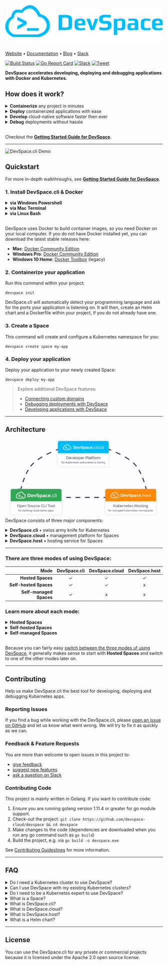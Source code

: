 [![DevSpace Logo](docs/website/static/img/github-readme-header.svg)](https://devspace.cloud/)
---

[Website](https://devspace.cloud/) • 
[Documentation](https://devspace.cloud/docs) • 
[Blog](https://devspace.cloud/blog) • 
[Slack](https://devspace.cloud/slack)

[![Build Status](https://travis-ci.org/devspace-cloud/devspace.svg?branch=master)](https://travis-ci.org/devspace-cloud/devspace)
[![Go Report Card](https://goreportcard.com/badge/github.com/devspace-cloud/devspace)](https://goreportcard.com/report/github.com/devspace-cloud/devspace)
[![Slack](https://devspace.cloud/slack/badge.svg)](http://devspace.cloud/slack)
[![Tweet](https://img.shields.io/twitter/url/http/shields.io.svg?style=social)](https://twitter.com/home?status=Just%20found%20out%20about%20%23DevSpace.cli%3A%20https%3A//github.com/devspace-cloud/devspace%0A%0AIt%20lets%20you%20build%20cloud%20native%20software%20directly%20on%20top%20of%20%23Kubernetes%20and%20%23Docker%0A%23CloudNative%20%23k8s)


**DevSpace accelerates developing, deploying and debugging applications with Docker and Kubernetes.**

## How does it work?

<Details>
<Summary><b>Containerize</b> any project in minutes</Summary>

### Initialize your project
```
devspace init
```
> DevSpace uses smart defaults for many programming languages and frameworks to:
> - Automatically create a Dockerfile for your app (if you don't have one, yet)
> - Add a highly customizable Helm chart to your project

Customize Dockerfile and Kubernetes deployment
- [Add packages (e.g. databases)](#)
- [Configure persistent volumes](#)
- [Set environment variables](#)
- [Enable auto-scaling](#)

---

</Details>

<Details>
<Summary><b>Deploy</b> containerized applications with ease</Summary>

### 1. Create a Space
```
devspace create space my-app
```
> Spaces are smart Kubernetes namespaces with:
> - Automatic allocation of a subdomain for each Space
> - Automatic RBAC configuration for better isolation of users
> - Resource auto-scaling within the configured limits
> - and much more...
> 
> [Learn more about Spaces.](#)

### 2. Deploy your application
```
devspace deploy my-app
```
> 1. Builds, tags and pushes your Docker images
> 2. Deploys your project to your Space

**Access your application on: *my-app.devspace.host***

Learn how to:
- [Connect custom domains](#)
- [Monitor and debug deployed applications](#)
- [Scale deployed applications with DevSpace](#)
- [Integrate DevSpace in your CI/CD pipeline](#)

---

</Details>

<Details>
<Summary><b>Develop</b> cloud-native software faster then ever</Summary>

### Develop in a production-like environment
```
devspace use space my-app-development
devspace dev
```
**With DevSpace, you can build and test your application directly inside Kubernetes.** Thanks to our real-time code sync, you can even use hot reloading tools (e.g. nodemon) to refresh your running application without having to waste time on re-building and re-deploying your application every time you change your code. With DevSpace, your containers are updated in real-time without any delay.

Learn more about development with DevSpace:
- [Real-time code synchronization for hot reloading](#)
- [Automatic port forwarding for access via localhost](#)
- [Terminal proxy for running commands in your containers](#)

---

</Details>

<Details>
<Summary><b>Debug</b> deployments without hassle</Summary>

### Speed up finding and solving issues
```
devspace analyze
```
**DevSpace automatically analyzes your deployments**, identifies potential issues and helps you resolve them:
- Identify reasons for image pull failure
- View log snapshots of crashed containers
- Debug networking issues (e.g. misconfigured services)

Learn more about development with DevSpace:
- [Automate issue detection with DevSpace](#)
- [Stream container logs with DevSpace](#)
- [Use the debugger of your IDE with DevSpace](#)
- [Start terminal sessions for debugging](#)

</Details>

<br>

Checkout the **[Getting Started Guide for DevSpace](#).**

---

![DevSpace.cli Demo](https://github.com/devspace-cloud/devspace/raw/master/docs/website/static/img/devspace-cli-demo-readme.gif)

## Quickstart
For more in-depth walkthroughs, see **[Getting Started Guide for DevSpace](#).**

### 1. Install DevSpace.cli & Docker

<Details>
<Summary><b>via Windows Powershell</b></Summary>

```
[System.Net.ServicePointManager]::SecurityProtocol = [System.Net.SecurityProtocolType]'Tls,Tls11,Tls12'
md -Force "$Env:Programfiles\devspace"
wget -UseBasicParsing ((Invoke-WebRequest -URI "https://api.github.com/repos/covexo/devspace/releases/latest" -UseBasicParsing).Content -replace ".*`"(https://github.com[^`"]*devspace-windows-amd64.exe)`".*","`$1") -o $Env:Programfiles\devspace\devspace.exe
& "$Env:Programfiles\devspace\devspace.exe" "install"
```

</Details>

<Details>
<Summary><b>via Mac Terminal</b></Summary>

```
curl -s -H "Accept: application/json" "https://api.github.com/repos/covexo/devspace/releases/latest" | sed -nE 's!.*"(https://github.com[^"]*devspace-darwin-amd64)".*!\1!p' | xargs -n 1 curl -L -o devspace && chmod +x devspace
sudo mv devspace /usr/local/bin
```

</Details>

<Details>
<Summary><b>via Linux Bash</b></Summary>

```
curl -s -H "Accept: application/json" "https://api.github.com/repos/covexo/devspace/releases/latest" | sed -nE 's!.*"(https://github.com[^"]*devspace-linux-amd64)".*!\1!p' | xargs -n 1 curl -L -o devspace && chmod +x devspace
sudo mv devspace /usr/local/bin
```

</Details>

<br>

DevSpace uses Docker to build container images, so you need Docker on your local computer. If you do not have Docker installed yet, you can download the latest stable releases here:
- **Mac**: [Docker Community Edition](https://download.docker.com/mac/stable/Docker.dmg)
- **Windows Pro**: [Docker Community Edition](https://download.docker.com/win/stable/Docker%20for%20Windows%20Installer.exe)
- **Windows 10 Home**: [Docker Toolbox](https://download.docker.com/win/stable/DockerToolbox.exe) (legacy)

### 2. Containerize your application
Run this command within your project:
```
devspace init
```
DevSpace.cli will automatically detect your programming language and ask for the ports your application is listening on. It will then, create an Helm chart and a Dockerfile within your project, if you do not already have one.

### 3. Create a Space
This command will create and configure a Kubernetes namespace for you:
```
devspace create space my-app
```

### 4. Deploy your application
Deploy your application to your newly created Space:
```
devspace deploy my-app
```

> Explore additional DevSpace features:
> - [Connecting custom domains](#)
> - [Debugging deployments with DevSpace](#)
> - [Developing applications with DevSpace](#)

---


## Architecture
[![DevSpace Architecture](docs/website/static/img/github-readme-architecture.gif)](#)
DevSpace consists of three major components:

<Details>
<Summary><b>DevSpace.cli</b> • swiss army knife for Kubernetes</Summary>

DevSpace.cli is an open-source command-line tool that provides everything you need to develop, deploy and debug applications with Docker and Kubernetes.

> You can either use DevSpace.cli as standalone solution for your self-managed Kubernetes namespaces or in combination with DevSpace.cloud.

</Details>

<Details>
<Summary><b>DevSpace.cloud</b> • management platform for Spaces</Summary>

DevSpace.cloud is a developer platform for Kubernetes that lets you create and manage Spaces via DevSpace.cli or GUI. 

> The Spaces you create with DevSpace.cloud either run on DevSpace.host or on your own Kubernetes clusters after connecting them to the platform.

</Details>

<Details>
<Summary><b>DevSpace.host</b> • hosting service for Spaces</Summary>

DevSpace.host is a hosting service that lets you create Spaces instead of entire Kubernetes clusters. Because you only pay for the resources used for creating your containers, it is much cheaper than having to pay for an entire Kubernetes cluster, especially for small and medium size workloads.

> DevSpace.host is runs on top of Google Cloud, AWS and Azure clusters and is optimized for reliability and scalability.

</Details>

---

### There are three modes of using DevSpace:

| Mode | DevSpace.cli | DevSpace.cloud | DevSpace.host |
| ---: | :---: | :---: | :--: | 
| **Hosted Spaces**  | ✓  | ✓ | ✓ | 
| **Self-hosted Spaces**  | ✓  | ✓ | x | 
| **Self-managed Spaces**  | ✓  | x | x | 


### Learn more about each mode:

<Details>
<Summary><b>Hosted Spaces</b></Summary>

If you do not want to setup and maintain your own Kubernetes clusters, you can use **Hosted Spaces** on top of DevSpace.host. In this case, DevSpace.cloud will provision and fully manage your Spaces on DevSpace.host and you will be charged for the cloud resources that are needed to start your containers.

> Using **Hosted Spaces** is recommended for users that do not have extensive knowlege about server administration and/or about managing Kubernetes clusters in production.

</Details>

<Details>
<Summary><b>Self-hosted Spaces</b></Summary>

If you are experienced with managing Kubernetes clusters and you want to operate your own clusters, you can use **Self-hosted Spaces** which means that DevSpace.cloud operates and manages your Spaces on top of your own Kubernetes clusters. To get started with **Self-hosted Spaces**, you need to [connect your Kubernetes cluster to DevSpace.cloud as external cluster](#).

> Using external clusters to create **Self-hosted Spaces** is recommended for users that have large workloads and have the knowledge and personnel to maintain Kubernetes cluster in production.

</Details>

<Details>
<Summary><b>Self-managed Spaces</b></Summary>

If you are a DevOps engineer in charge of deploying applications to Kubernetes, DevSpace.cli may be able to speed up and facilitate your workflow for building Helm charts. If you are working with self-managed Kubernetes clusters and you want to create and manage namespaces yourself, you are using **Self-managed Spaces**. This is the case when you develop and test applications with minikube, for example.

> **Self-managed Spaces** are good for testing Helm charts in staging and production-like environments which are not easy to connect to DevSpacec.loud, however this mode is **not** recommended when multiple developers use the same Kubernetes cluster. In multi-user scenarios, it is recommended to use **Self-hosted Spaces** because DevSpace.cloud will isolate Spaces of different users, enforce resource limits and eliminate many security risks for your clusters. Doing these tasks manually instead of using DevSpace.cloud is error-prone and may cause severe security issues and malfunctioning clusters.

</Details>

<br>

Because you can fairly easy [switch between the three modes uf using DevSpace](#), it generally makes sense to start with **Hosted Spaces** and switch to one of the other modes later on.

---

## Contributing
Help us make DevSpace.cli the best tool for developing, deploying and debugging Kubernetes apps.

### Reporting Issues
If you find a bug while working with the DevSpace.cli, please [open an issue on GitHub](https://github.com/devspace-cloud/devspace/issues/new?labels=kind%2Fbug&template=bug-report.md&title=Bug:) and let us know what went wrong. We will try to fix it as quickly as we can.

### Feedback & Feature Requests
You are more than welcome to open issues in this project to:
- [give feedback](https://github.com/devspace-cloud/devspace/issues/new?labels=kind%2Ffeedback&title=Feedback:)
- [suggest new features](https://github.com/devspace-cloud/devspace/issues/new?labels=kind%2Ffeature&template=feature-request.md&title=Feature%20Request:)
- [ask a question on Slack](https://devspace.cloud/slack)

### Contributing Code
This project is mainly written in Golang. If you want to contribute code:
1. Ensure you are running golang version 1.11.4 or greater for go module support.
2. Check-out the project: `git clone https://github.com/devspace-cloud/devspace && cd devspace`
3. Make changes to the code (dependencies are downloaded when you run any go command such as `go build`)
4. Build the project, e.g. via `go build -o devspace.exe`

See [Contributing Guideslines](CONTRIBUTING.md) for more information.

---

## FAQ
<Details>
<Summary>Do I need a Kubernetes cluster to use DevSpace?</Summary>

**No.** You can simply use **Hosted Spaces** which run on top of DevSpace.host and which are fully managed by DevSpace.cloud.

</Details>

<Details>
<Summary>Can I use DevSpace with my existing Kubernetes clusters?</Summary>

**Yes.** You can [connect your existing Kubernetes clusters to DevSpace.cloud](#) as external clusters. DevSpace.cloud will then be able to create and manage Spaces on your Kubernetes clusters.

</Details>

<Details>
<Summary>Do I need to be a Kubernetes expert to use DevSpace?</Summary>

**No.** Altough DevSpace provides a lot of advanced tooling for Kubernetes experts, it is optimized for developer experience which makes it especially easy to use for Kubernetes beginners.

</Details>

<Details>
<Summary>What is a Space?</Summary>

Spaces are smart Kubernetes namespaces which provide the following features:
- Automatic provisioning via `devspace create space [SPACE_NAME]`
- Automatic allocation of a subdomain for each Space, e.g. `my-app.devspace.host`
- Automatic RBAC configuration for better isolation of users
- Automatic resource limit configuration and enforcement
- Resource auto-scaling within the configured limits
- Smart analysis of issues within your Space via `devspace analyze`

</Details>

<Details>
<Summary>What is DevSpace.cli?</Summary>

DevSpace.cli is an open-source command-line tool that provides everything you need to develop, deploy and debug applications with Docker and Kubernetes.

> You can either use DevSpace.cli as standalone solution for your self-managed Kubernetes namespaces or in combination with DevSpace.cloud.

</Details>

<Details>
<Summary>What is DevSpace.cloud?</Summary>

DevSpace.cloud is a developer platform for Kubernetes that lets you create and manage Spaces via DevSpace.cli or GUI. 

> The Spaces you create with DevSpace.cloud either run on DevSpace.host or on your own Kubernetes clusters after connecting them to the platform.

</Details>

<Details>
<Summary>What is DevSpace.host?</Summary>

DevSpace.host is a hosting service that lets you create Spaces instead of entire Kubernetes clusters. Because you only pay for the resources used for creating your containers, it is much cheaper than having to pay for an entire Kubernetes cluster, especially for small and medium size workloads.

> DevSpace.host is runs on top of Google Cloud, AWS and Azure clusters and is optimized for reliability and scalability.

</Details>

<Details>
<Summary>What is a Helm chart?</Summary>

[Helm](#) is the package manager for Kubernetes. Packages in Helm are called Helm charts.

[Learn more about Helm charts](#)

</Details>


---

## License
You can use the DevSpace.cli for any private or commercial projects because it is licensed under the Apache 2.0 open source license.
